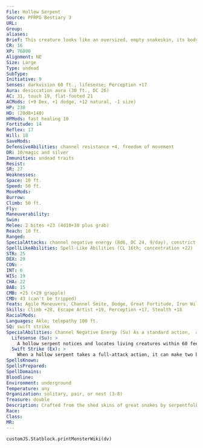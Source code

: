 ```yaml
---
File: Hollow Serpent
Source: PFRPG Bestiary 3
URL: 
Group: 
aliases: 
Brief: This creature looks like an oversized, empty snakeskin, its body covered in barbs and maw filled with jagged teeth.
CR: 16
XP: 76800
Alignment: NE
Size: Large
Type: undead
SubType: 
Initiative: 9
Senses: darkvision 60 ft., lifesense; Perception +17
Aura: desiccation aura (30 ft., DC 26)
AC: 31, touch 19, flat-footed 21
ACMods: (+9 Dex, +1 dodge, +12 natural, -1 size)
HP: 230
HD: (20d8+140)
HPMods: fast healing 10
Fortitude: 14
Reflex: 17
Will: 18
SaveMods: 
DefensiveAbilities: channel resistance +4, freedom of movement
DR: 10/magic and silver
Immunities: undead traits
Resist: 
SR: 27
Weaknesses: 
Space: 10 ft.
Speed: 50 ft.
MoveMods: 
Burrow: 
Climb: 50 ft.
Fly: 
Maneuverability: 
Swim: 
Melee: 2 bites +23 (4d10+10 plus grab)
Reach: 10 ft.
Ranged: 
SpecialAttacks: channel negative energy (8d6, DC 24, 9/day), constrict (4d10+10 plus energy drain), energy drain (1 level, DC 26), life-draining coils
SpellLikeAbilities: Spell-Like Abilities (CL 16th; concentration +22)  Constant-freedom of movement   1/day-horrid wilting (DC 24), waves of exhaustion
STR: 25
DEX: 29
CON: -
INT: 6
WIS: 19
CHA: 22
BAB: 15
CMB: +25 (+29 grapple)
CMD: 43 (can't be tripped)
Feats: Agile Maneuvers, Channel Smite, Dodge, Great Fortitude, Iron Will, Lightning Reflexes, Lunge, Toughness, Vital Strike, Weapon Finesse
Skills: Climb +28, Escape Artist +19, Perception +17, Stealth +18
RacialMods: 
Languages: Aklo; telepathy 100 ft.
SQ: swift strike
SpecialAbilities: Channel Negative Energy (Su) As a standard action,  a hollow serpent can channel negative energy in a 30-foot burst as a 16th-level evil cleric. This ability requires no divine focus. The save DC is Charisma-based.  Desiccation Aura (Su) A cloud of moisture-draining dust fills the air in a 30-foot radius around a hollow serpent. Living creatures within this area must make a DC 26 Fortitude save or take 1d6 points of Strength damage as water is leached from their flesh. Whether or not the save is successful, a creature cannot be affected again by the same hollow serpent's desiccation aura for 24 hours. Creatures without fleshy bodies are immune to this aura, while creatures with the aquatic or water subtypes take a -4 penalty on the saving throw. The save DC is Charisma-based.  Life-Draining Coils (Su) A hollow serpent seethes with negative energy capable of sapping the life force of creatures trapped within its coils. Every time a creature takes constriction damage from a hollow serpent, it gains one negative level. The hollow serpent also gains 5 temporary hit points for each negative level it bestows.
  Lifesense (Su): >
    A hollow serpent notices and locates living creatures within 60 feet, just as if it possessed the blindsight ability.
  Swift Strike (Ex): >
    When a hollow serpent takes a full-attack action, it can make two bite attacks instead of just one.
SpellsKnown: 
SpellsPrepared: 
SpellDomains: 
Bloodline: 
Environment: underground
Temperature: any
Organization: solitary, pair, or nest (3-8)
Treasure: double
Description: Crafted from the shed skins of great snakes by serpentfolk necromancers and other foul spellcasters, hollow serpents are plagued by an eternal hunger they can never sate. The act of draining energy from living creatures blunts these supernatural pangs, driving the hollow serpent to constantly seek new prey.  A hollow serpent is a difficult undead to create-most of them were crafted by a long-forgotten god of the serpentfolk and not by mortal spellcasters at all. The exact methods by which a mortal might create a hollow serpent are obscure, but most scholars have come to the conclusion that the use of powerful artifacts or the aid of a demigod may be required for such a feat.  A hollow serpent is 15 feet long and weighs 500 pounds.
Race: 
Class: 
MR: 
---
```

```dataviewjs
customJS.Statblock.printMonsterWiki(dv)
```
